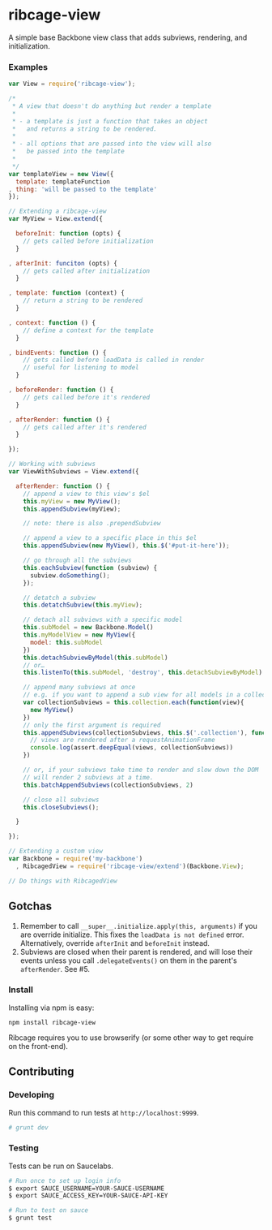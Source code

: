 ribcage-view
===========

A simple base Backbone view class that adds subviews, rendering, and initialization.

### Examples

```js
var View = require('ribcage-view');

/*
 * A view that doesn't do anything but render a template
 *
 * - a template is just a function that takes an object
 *   and returns a string to be rendered.
 *
 * - all options that are passed into the view will also
 *   be passed into the template
 *
 */
var templateView = new View({
  template: templateFunction
, thing: 'will be passed to the template'
});

// Extending a ribcage-view
var MyView = View.extend({

  beforeInit: function (opts) {
    // gets called before initialization
  }

, afterInit: funciton (opts) {
    // gets called after initialization
  }

, template: function (context) {
    // return a string to be rendered
  }

, context: function () {
    // define a context for the template
  }

, bindEvents: function () {
    // gets called before loadData is called in render
    // useful for listening to model
  }

, beforeRender: function () {
    // gets called before it's rendered
  }

, afterRender: function () {
    // gets called after it's rendered
  }

});

// Working with subviews
var ViewWithSubviews = View.extend({

  afterRender: function () {
    // append a view to this view's $el
    this.myView = new MyView();
    this.appendSubview(myView);

    // note: there is also .prependSubview

    // append a view to a specific place in this $el
    this.appendSubview(new MyView(), this.$('#put-it-here'));

    // go through all the subviews
    this.eachSubview(function (subview) {
      subview.doSomething();
    });

    // detatch a subview
    this.detatchSubview(this.myView);

    // detach all subviews with a specific model
    this.subModel = new Backbone.Model()
    this.myModelView = new MyView({
      model: this.subModel
    })
    this.detachSubviewByModel(this.subModel)
    // or…
    this.listenTo(this.subModel, 'destroy', this.detachSubviewByModel)

    // append many subviews at once
    // e.g. if you want to append a sub view for all models in a collection
    var collectionSubviews = this.collection.each(function(view){
      new MyView()
    })
    // only the first argument is required
    this.appendSubviews(collectionSubviews, this.$('.collection'), function(views){
      // views are rendered after a requestAnimationFrame
      console.log(assert.deepEqual(views, collectionSubviews))
    })

    // or, if your subviews take time to render and slow down the DOM
    // will render 2 subviews at a time.
    this.batchAppendSubviews(collectionSubviews, 2)

    // close all subviews
    this.closeSubviews();

  }

});

// Extending a custom view
var Backbone = require('my-backbone')
  , RibcagedView = require('ribcage-view/extend')(Backbone.View);

// Do things with RibcagedView

```

## Gotchas

 1. Remember to call `__super__.initialize.apply(this, arguments)` if you are override initialize. This fixes the `loadData is not defined` error. Alternatively, override `afterInit` and `beforeInit` instead.
 2. Subviews are closed when their parent is rendered, and will lose their events unless you call `.delegateEvents()` on them in the parent's `afterRender`. See #5.

### Install

Installing via npm is easy:

```
npm install ribcage-view
```

Ribcage requires you to use browserify (or some other way to get require on the front-end).

## Contributing

### Developing

Run this command to run tests at `http://localhost:9999`.

```sh
# grunt dev
```

### Testing

Tests can be run on Saucelabs.

```sh
# Run once to set up login info
$ export SAUCE_USERNAME=YOUR-SAUCE-USERNAME
$ export SAUCE_ACCESS_KEY=YOUR-SAUCE-API-KEY

# Run to test on sauce
$ grunt test
```
